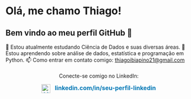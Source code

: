 # Olá, me chamo Thiago! 
## Bem vindo ao meu perfil GitHub 👋

🔭 Estou atualmente estudando Ciência de Dados e suas diversas áreas.
🌱 Estou aprendendo sobre análise de dados, estatística e programação em Python.
📫 Como entrar em contato comigo: thiagoibiapino21@gmail.com

<div style="text-align: center; margin-top: 20px;">
    <p>Conecte-se comigo no LinkedIn:</p>
    <a href="https://www.linkedin.com/in/thiago-da-silva-ibiapino-5401171a9/" target="_blank" style="text-decoration: none; color: #0077b5; font-size: 16px; font-weight: bold;">
        <img src="https://upload.wikimedia.org/wikipedia/commons/0/01/LinkedIn_Logo_2023.svg" alt="LinkedIn" style="width: 24px; vertical-align: middle; margin-right: 8px;" />
        linkedin.com/in/seu-perfil-linkedin
    </a>
</div>
